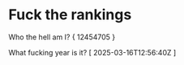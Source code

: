 # Fuck the rankings

Who the hell am I?
{ 12454705 }

What fucking year is it?
[ 2025-03-16T12:56:40Z ]
